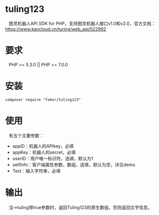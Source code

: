 # tuling123
    图灵机器人API SDK for PHP，支持图灵机器人接口v1.0和v2.0，官方文档：https://www.kancloud.cn/turing/web_api/522992
# 要求
    PHP >= 5.3.0 || PHP >= 7.0.0
# 安装
    composer require "faker/tuling123"
# 使用
    有五个主要参数：
*  appID：机器人的APIkey，必填
*  appKey：机器人的secret，必填
*  userID：用户唯一标识符，选填，默认为1
*  selfInfo：客户端属性参数，数组，选填，默认为空，详见demo
*  Text：输入字符串，必填
# 输出
    当->tuling带true参数时，返回Tuling123的原生数组，否则返回文字信息。

